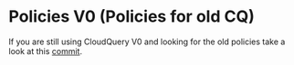 # Policies V0 (Policies for old CQ)

If you are still using CloudQuery V0 and looking for the old policies take a look at this [commit](https://github.com/cloudquery/cloudquery/tree/e24f55e5fe41dfd930a0b2493a6a904e52060c46/plugins/source/gcp/policies).